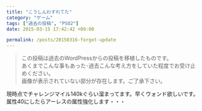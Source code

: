 ```yaml
---
title: "こうしんわすれてた"
category: "ゲーム"
tags: ["過去の投稿", "PSO2"]
date: 2015-03-15 17:42:42 +09:00

permalink: /posts/20150316-forgot-update
---
```


> この投稿は過去のWordPressからの投稿を移植したものです。  
> あくまでこんな事もあった･過去こんな考え方をしていた程度でお受け止めください。  
> 画像が表示されていない部分が存在します。ご了承下さい。

現時点でチャレンジマイル140kぐらい溜まってます。早くウォンド欲しいです。属性40にしたらアーレスの属性強化します・・・
